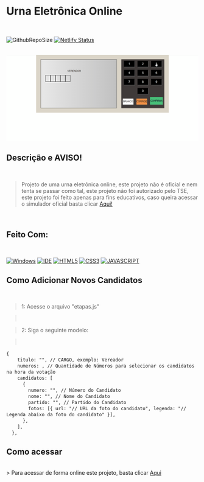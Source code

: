 # Urna Eletrônica Online

<br>

![GithubRepoSize](https://img.shields.io/badge/REPO%20SIZE-2.52%20MB-blue?style=flat-square)
[![Netlify Status](https://api.netlify.com/api/v1/badges/c5e512f9-d99c-409c-9f23-6358959d4205/deploy-status)](https://urna-eletronica-online.netlify.app/)

<br>

<img src="./assets/preview.gif">

<br>

## Descrição e AVISO!

<br>

> Projeto de uma urna eletrônica online, este projeto não é oficial e nem tenta se passar como tal, este projeto não foi autorizado pelo TSE, este projeto foi feito apenas para fins educativos, caso queira acessar o simulador oficial basta clicar [Aqui!](https://www.tse.jus.br/eleicoes/urna-eletronica/simulacao-de-votacao)

<br>

## Feito Com:

<br>

[![Windows](https://img.shields.io/badge/Windows-0078D6?style=for-the-badge&logo=windows&logoColor=white)](https://www.microsoft.com/pt-br/windows/get-windows-10)
[![IDE](https://img.shields.io/badge/Visual_studio_code-0078D4?style=for-the-badge&logo=visual%20studio%20code&logoColor=white)](https://code.visualstudio.com/)
[![HTML5](https://img.shields.io/badge/HTML5-E34F26?style=for-the-badge&logo=html5&logoColor=white)](https://developer.mozilla.org/pt-BR/docs/Web/HTML)
[![CSS3](https://img.shields.io/badge/CSS3-1572B6?style=for-the-badge&logo=css3&logoColor=white)](https://developer.mozilla.org/pt-BR/docs/Web/CSS)
[![JAVASCRIPT](https://img.shields.io/badge/JavaScript-F7DF1E?style=for-the-badge&logo=javascript&logoColor=black)](https://developer.mozilla.org/pt-BR/docs/Web/JavaScript)

## Como Adicionar Novos Candidatos

<br>

> 1: Acesse o arquivo "etapas.js"

> <br>

> 2: Siga o seguinte modelo:

> <br>

```
{
    titulo: "", // CARGO, exemplo: Vereador
    numeros: , // Quantidade de Números para selecionar os candidatos na hora da votação
    candidatos: [
      {
        numero: "", // Número do Candidato
        nome: "", // Nome do Candidato
        partido: "", // Partido do Candidato
        fotos: [{ url: "// URL da foto do candidato", legenda: "// Legenda abaixo da foto do candidato" }],
      },
    ],
  },
```

## Como acessar

<br>
> Para acessar de forma online este projeto, basta clicar <a href="https://urna-eletronica-online.netlify.app/">Aqui</a>
